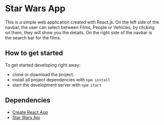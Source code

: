 # Star Wars App

This is a simple web application created with React.js. On the left side of the navbar, the user can select between Films, People or Vehicles, by clicking on them, they will show you the details. On the right side of the navbar is the search bar for the films.

## How to get started

To get started developing right away:

- clone or download the project.
- install all project dependencies with `npm install`
- start the development server with `npm start`

## Dependencies

- [Create React App](https://github.com/facebook/create-react-app)
- [Star Wars Api](https://swapi.dev)
